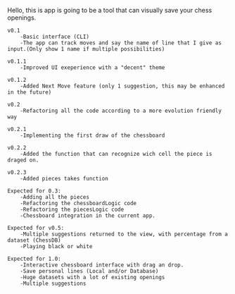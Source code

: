 Hello, this is app is going to be a tool that can visually save your chess openings.


	v0.1  
		-Basic interface (CLI)
		-The app can track moves and say the name of line that I give as input.(Only show 1 name if multiple possibilities)

	v0.1.1 
		-Improved UI exeperience with a "decent" theme
	
	v0.1.2
		-Added Next Move feature (only 1 suggestion, this may be enhanced in the future)

	v0.2 
		-Refactoring all the code according to a more evolution friendly way

	v0.2.1
		-Implementing the first draw of the chessboard

	v0.2.2
		-Added the function that can recognize wich cell the piece is draged on. 

	v0.2.3
		-Added pieces takes function

	Expected for 0.3:
		-Adding all the pieces
		-Refactoring the chessboardLogic code 
		-Refactoring the piecesLogic code
		-Chessboard integration in the current app.
		
	Expected for v0.5:
		-Multiple suggestions returned to the view, with percentage from a dataset (ChessDB)
		-Playing black or white 

	Expected for 1.0:
		-Interactive chessboard interface with drag an drop.
		-Save personal lines (Local and/or Database)
		-Huge datasets with a lot of existing openings
		-Multiple suggestions
	 

